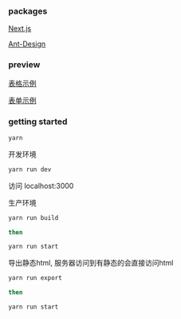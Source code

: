 ### packages
[Next.js](https://github.com/zeit/next.js)

[Ant-Design](https://github.com/ant-design/ant-design)

### preview

[表格示例](https://czy0729.github.io/yun-sass-admin/out/render/)

[表单示例](https://czy0729.github.io/yun-sass-admin/out/goods/)

### getting started

```bash
yarn
```

开发环境
```bash
yarn run dev
```

访问 localhost:3000

生产环境
```bash
yarn run build

then

yarn run start
```

导出静态html, 服务器访问到有静态的会直接访问html
```bash
yarn run export

then

yarn run start
```
